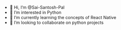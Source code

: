- 👋 Hi, I’m @Sai-Santosh-Pal
- 👀 I’m interested in Python
- 🌱 I’m currently learning the concepts of React Native
- 💞️ I’m looking to collaborate on python projects 



